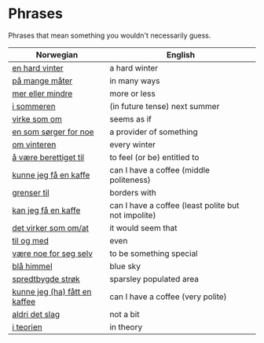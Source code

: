 # Phrases

Phrases that mean something you wouldn't necessarily guess.

| Norwegian | English |
| --- | --- |
| [en hard vinter](https://www.ordnett.no/search?language=no&phrase=en%20hard%20vinter) | a hard winter |
| [på mange måter](https://www.ordnett.no/search?language=no&phrase=på%20mange%20måter) | in many ways |
| [mer eller mindre](https://www.ordnett.no/search?language=no&phrase=mer%20eller%20mindre) | more or less |
| [i sommeren](https://www.ordnett.no/search?language=no&phrase=i%20sommeren) | (in future tense) next summer |
| [virke som om](https://www.ordnett.no/search?language=no&phrase=virke%20som%20om) | seems as if |
| [en som sørger for noe](https://www.ordnett.no/search?language=no&phrase=en%20som%20sørger%20for%20noe) | a provider of something |
| [om vinteren](https://www.ordnett.no/search?language=no&phrase=om%20vinteren) | every winter |
| [å være berettiget til](https://www.ordnett.no/search?language=no&phrase=å%20være%20berettiget%20til) | to feel (or be) entitled to |
| [kunne jeg få en kaffe](https://www.ordnett.no/search?language=no&phrase=kunne%20jeg%20få%20en%20kaffe) | can I have a coffee (middle politeness) |
| [grenser til](https://www.ordnett.no/search?language=no&phrase=grenser%20til) | borders with |
| [kan jeg få en kaffe](https://www.ordnett.no/search?language=no&phrase=kan%20jeg%20få%20en%20kaffe) | can I have a coffee (least polite but not impolite) |
| [det virker som om/at](https://www.ordnett.no/search?language=no&phrase=det%20virker%20som%20om/at) | it would seem that |
| [til og med](https://www.ordnett.no/search?language=no&phrase=til%20og%20med) | even |
| [være noe for seg selv](https://www.ordnett.no/search?language=no&phrase=være%20noe%20for%20seg%20selv) | to be something special |
| [blå himmel](https://www.ordnett.no/search?language=no&phrase=blå%20himmel) | blue sky |
| [spredtbygde strøk](https://www.ordnett.no/search?language=no&phrase=spredtbygde%20strøk) | sparsley populated area |
| [kunne jeg (ha) fått en kaffee](https://www.ordnett.no/search?language=no&phrase=kunne%20jeg%20(ha)%20fått%20en%20kaffee) | can I have a coffee (very polite) |
| [aldri det slag](https://www.ordnett.no/search?language=no&phrase=aldri%20det%20slag) | not a bit |
| [i teorien](https://www.ordnett.no/search?language=no&phrase=i%20teorien) | in theory |

